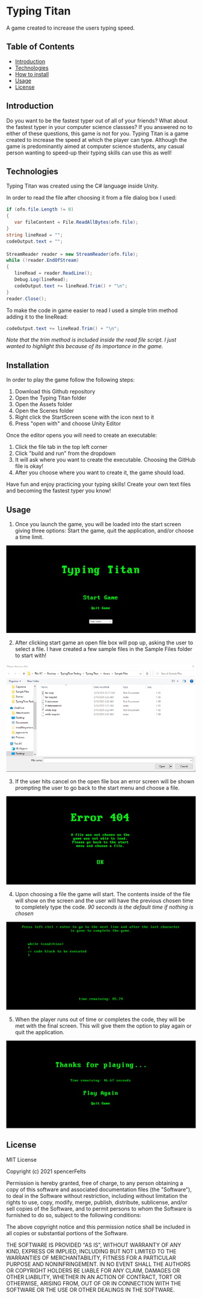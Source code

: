 # Typing Titan
A game created to increase the users typing speed.

## Table of Contents
- [Introduction](https://github.com/spencerFelts/TypingTitan#Introduction)
- [Technologies](https://github.com/spencerFelts/TypingTitan#Technologies)
- [How to install](https://github.com/spencerFelts/TypingTitan#Installation)
- [Usage](https://github.com/spencerFelts/TypingTitan#Usage)
- [License](https://github.com/spencerFelts/TypingTitan#License)

## Introduction
Do you want to be the fastest typer out of all of your friends? What about the fastest typer in your computer science classses? If you answered no to either of these questions, this game is not for you. Typing Titan is a game created to increase the speed at which the player can type. Although the game is predominantly aimed at computer science students, any casual person wanting to speed-up their typing skills can use this as well! 

## Technologies
Typing Titan was created using the C# language inside Unity.

In order to read the file after choosing it from a file dialog box I used:

```C#
if (ofn.file.Length != 0)
{
   var fileContent = File.ReadAllBytes(ofn.file);
}
string lineRead = "";
codeOutput.text = "";

StreamReader reader = new StreamReader(ofn.file);
while (!reader.EndOfStream)
{
   lineRead = reader.ReadLine();
   Debug.Log(lineRead);
   codeOutput.text += lineRead.Trim() + "\n";
}
reader.Close();
 ```

To make the code in game easier to read I used a simple trim method adding it to the lineRead:
```C#
codeOutput.text += lineRead.Trim() + "\n";
```
*Note that the trim method is included inside the read file script. I just wanted to highlight this because of its importance in the game.*

## Installation
In order to play the game follow the following steps:

1. Download this Github repository
2. Open the Typing Titan folder
3. Open the Assets folder
4. Open the Scenes folder
5. Right click the StartScreen scene with the icon next to it
6. Press "open with" and choose Unity Editor

Once the editor opens you will need to create an executable:

1. Click the file tab in the top left corner
2. Click "build and run" from the dropdown
3. It will ask where you want to create the executable. Choosing the GitHub file is okay!
4. After you choose where you want to create it, the game should load.

Have fun and enjoy practicing your typing skills! Create your own text files and becoming the fastest typer you know!

## Usage
1. Once you launch the game, you will be loaded into the start screen giving three options: Start the game, quit the application, and/or choose a time limit. 

![StartScreen](https://github.com/spencerFelts/TypingTitan/blob/main/pictures/StartScreen.PNG)

2. After clicking start game an open file box will pop up, asking the user to select a file. I have created a few sample files in the Sample Files folder to start with!

![OpenFile](https://github.com/spencerFelts/TypingTitan/blob/main/pictures/FileDialog.PNG)

3. If the user hits cancel on the open file box an error screen will be shown prompting the user to go back to the start menu and choose a file.

![Error](https://github.com/spencerFelts/TypingTitan/blob/main/pictures/ErrorScreen.PNG)

4. Upon choosing a file the game will start. The contents inside of the file will show on the screen and the user will have the previous chosen time to completely type the code.
*90 seconds is the default time if nothing is chosen*

![Gameplay](https://github.com/spencerFelts/TypingTitan/blob/main/pictures/Gameplay.PNG)

5. When the player runs out of time or completes the code, they will be met with the final screen. This will give them the option to play again or quit the application.

![FinalScreen](https://github.com/spencerFelts/TypingTitan/blob/main/pictures/FinalScreen.PNG)

## License
MIT License

Copyright (c) 2021 spencerFelts

Permission is hereby granted, free of charge, to any person obtaining a copy
of this software and associated documentation files (the "Software"), to deal
in the Software without restriction, including without limitation the rights
to use, copy, modify, merge, publish, distribute, sublicense, and/or sell
copies of the Software, and to permit persons to whom the Software is
furnished to do so, subject to the following conditions:

The above copyright notice and this permission notice shall be included in all
copies or substantial portions of the Software.

THE SOFTWARE IS PROVIDED "AS IS", WITHOUT WARRANTY OF ANY KIND, EXPRESS OR
IMPLIED, INCLUDING BUT NOT LIMITED TO THE WARRANTIES OF MERCHANTABILITY,
FITNESS FOR A PARTICULAR PURPOSE AND NONINFRINGEMENT. IN NO EVENT SHALL THE
AUTHORS OR COPYRIGHT HOLDERS BE LIABLE FOR ANY CLAIM, DAMAGES OR OTHER
LIABILITY, WHETHER IN AN ACTION OF CONTRACT, TORT OR OTHERWISE, ARISING FROM,
OUT OF OR IN CONNECTION WITH THE SOFTWARE OR THE USE OR OTHER DEALINGS IN THE
SOFTWARE.
